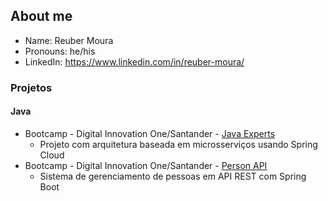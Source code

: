 ## About me
* Name: Reuber Moura
* Pronouns: he/his
* LinkedIn: https://www.linkedin.com/in/reuber-moura/

### Projetos
#### Java
* Bootcamp - Digital Innovation One/Santander - [Java Experts](https://github.com/OptionSistemas/javadio-experts)
  * Projeto com arquitetura baseada em microsserviços usando Spring Cloud
* Bootcamp - Digital Innovation One/Santander - [Person API](https://github.com/OptionSistemas/PersonAPI)
  * Sistema de gerenciamento de pessoas em API REST com Spring Boot

